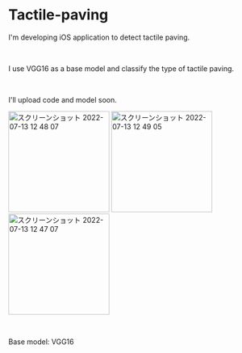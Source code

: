 # Tactile-paving

I'm developing iOS application to detect tactile paving. 

<br>

I use VGG16 as a base model and classify the type of tactile paving.

<br>

I'll upload code and model soon.

<p>

<img width="200" alt="スクリーンショット 2022-07-13 12 48 07" src="https://user-images.githubusercontent.com/68373086/178646910-b631abd8-fccf-474a-bea3-fc44ca256e72.png">

<img width="200" alt="スクリーンショット 2022-07-13 12 49 05" src="https://user-images.githubusercontent.com/68373086/178646918-12d22437-8e77-4629-8596-e27b6a040b97.png">

<img width="200" alt="スクリーンショット 2022-07-13 12 47 07" src="https://user-images.githubusercontent.com/68373086/178646891-96059095-def7-44fd-ada1-1ca4b591926c.png">

<p>


<br>

Base model: VGG16
